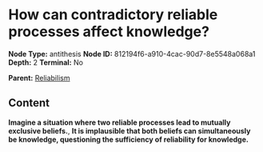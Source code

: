 # How can contradictory reliable processes affect knowledge?

**Node Type:** antithesis
**Node ID:** 812194f6-a910-4cac-90d7-8e5548a068a1
**Depth:** 2
**Terminal:** No

**Parent:** [Reliabilism](reliabilism.md)

## Content

**Imagine a situation where two reliable processes lead to mutually exclusive beliefs.**, **It is implausible that both beliefs can simultaneously be knowledge, questioning the sufficiency of reliability for knowledge.**
